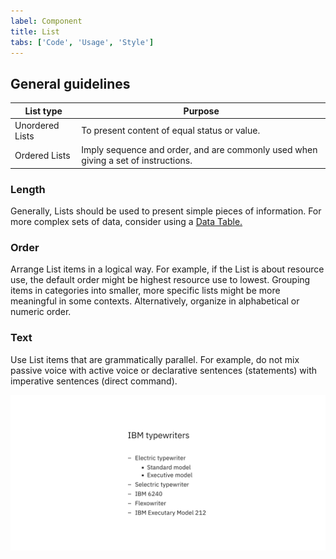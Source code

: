 ```yaml
---
label: Component
title: List
tabs: ['Code', 'Usage', 'Style']
---
```


## General guidelines

| List type       | Purpose                                                                            |
| --------------- | ---------------------------------------------------------------------------------- |
| Unordered Lists | To present content of equal status or value.                                       |
| Ordered Lists   | Imply sequence and order, and are commonly used when giving a set of instructions. |

### Length

Generally, Lists should be used to present simple pieces of information. For more complex sets of data, consider using a [Data Table.](/components/data-table)

### Order

Arrange List items in a logical way. For example, if the List is about resource use, the default order might be highest resource use to lowest. Grouping items in categories into smaller, more specific lists might be more meaningful in some contexts. Alternatively, organize in alphabetical or numeric order.

### Text

Use List items that are grammatically parallel. For example, do not mix passive voice with active voice or declarative sentences (statements) with imperative sentences (direct command).

<div class="image-component">
    <img src="images/list-usage-1.png" alt="List example" />
</div>
